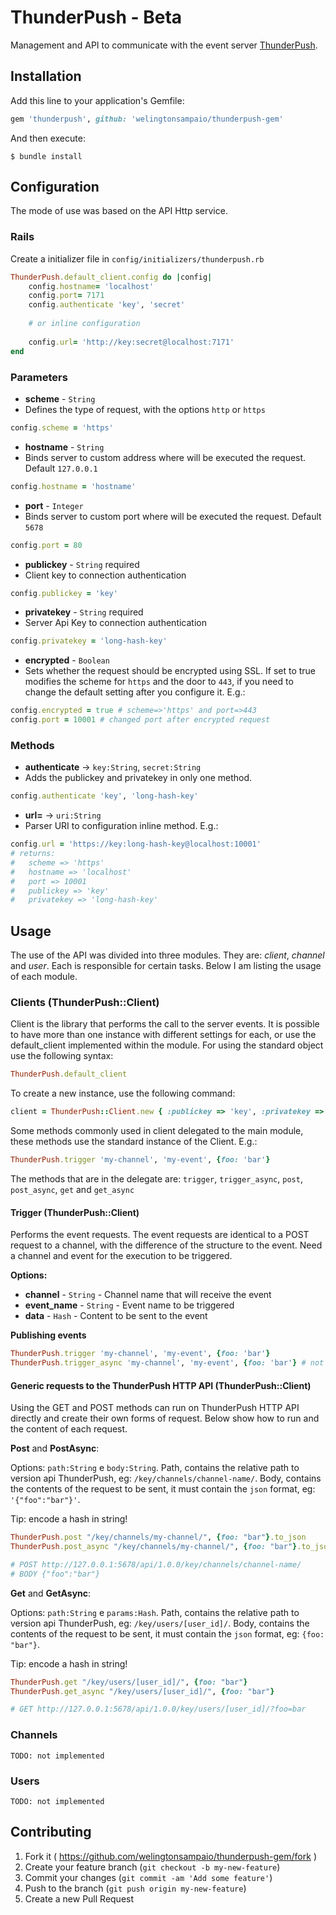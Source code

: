 # ThunderPush - Beta

Management and API to communicate with the event server [ThunderPush](https://github.com/thunderpush/thunderpush).

## Installation

Add this line to your application's Gemfile:
```ruby
gem 'thunderpush', github: 'welingtonsampaio/thunderpush-gem'
```

And then execute:

    $ bundle install


## Configuration

The mode of use was based on the API Http service.

### Rails
Create a initializer file in `config/initializers/thunderpush.rb`
```ruby
ThunderPush.default_client.config do |config|
	config.hostname= 'localhost'
	config.port= 7171
	config.authenticate 'key', 'secret'
	
	# or inline configuration
	
	config.url= 'http://key:secret@localhost:7171'
end
```

### Parameters
- **scheme** - `String`
 - Defines the type of request, with the options `http` or `https`
  ```ruby
  config.scheme = 'https'
  ```
- **hostname** - `String`
 - Binds server to custom address where will be executed the request. Default `127.0.0.1`
  ```ruby
  config.hostname = 'hostname'
  ```
- **port** - `Integer`
 - Binds server to custom port where will be executed the request. Default `5678`
  ```ruby
  config.port = 80
  ```
- **publickey** - `String` required
 - Client key to connection authentication
  ```ruby
  config.publickey = 'key'
  ```
- **privatekey** - `String` required
 - Server Api Key to connection authentication
  ```ruby
  config.privatekey = 'long-hash-key'
  ```
- **encrypted** - `Boolean`
 - Sets whether the request should be encrypted using SSL. If set to true modifies the scheme for `https` and the door 
 to `443`, if you need to change the default setting after you configure it. E.g.:
  ```ruby
  config.encrypted = true # scheme=>'https' and port=>443
  config.port = 10001 # changed port after encrypted request
  ```

### Methods
- **authenticate** -> `key:String`, `secret:String`
 - Adds the publickey and privatekey in only one method.
 ```ruby
 config.authenticate 'key', 'long-hash-key'
 ```
- **url=** -> `uri:String`
 - Parser URI to configuration inline method. E.g.:
 ```ruby
 config.url = 'https://key:long-hash-key@localhost:10001'
 # returns:
 #   scheme => 'https'
 #   hostname => 'localhost'
 #   port => 10001
 #   publickey => 'key'
 #   privatekey => 'long-hash-key'
 ```

## Usage

The use of the API was divided into three modules. They are: _client_, _channel_ and _user_. Each is responsible for 
certain tasks. Below I am listing the usage of each module.


### Clients (ThunderPush::Client)

Client is the library that performs the call to the server events. It is possible to have more than one instance with 
different settings for each, or use the default_client implemented within the module. For using the standard object use
the following syntax:
```ruby
ThunderPush.default_client
```

To create a new instance, use the following command:
```ruby
client = ThunderPush::Client.new { :publickey => 'key', :privatekey => 'long-hash-key' }
```

Some methods commonly used in client delegated to the main module, these methods use the standard instance of the Client. E.g.:
```ruby
ThunderPush.trigger 'my-channel', 'my-event', {foo: 'bar'}
```
The methods that are in the delegate are: `trigger`, `trigger_async`, `post`, `post_async`, `get` and `get_async`

#### Trigger (ThunderPush::Client)

Performs the event requests. The event requests are identical to a POST request to a channel, with the difference of the
structure to the event. Need a channel and event for the execution to be triggered.

**Options:**

- **channel** - `String` - Channel name that will receive the event
- **event_name** - `String` - Event name to be triggered
- **data** - `Hash` - Content to be sent to the event

**Publishing events**

```ruby
ThunderPush.trigger 'my-channel', 'my-event', {foo: 'bar'}
ThunderPush.trigger_async 'my-channel', 'my-event', {foo: 'bar'} # not waiting server response
```

#### Generic requests to the ThunderPush HTTP API (ThunderPush::Client)

Using the GET and POST methods can run on ThunderPush HTTP API directly and create their own forms of request. Below show how to run and the content of each request.

**Post** and **PostAsync**:

Options: `path:String` e `body:String`. Path, contains the relative path to version api ThunderPush, eg: `/key/channels/channel-name/`. Body, contains the contents of the request to be sent, it must contain the `json` format, eg: `'{"foo":"bar"}'`.

Tip: encode a hash in string!

```ruby
ThunderPush.post "/key/channels/my-channel/", {foo: "bar"}.to_json
ThunderPush.post_async "/key/channels/my-channel/", {foo: "bar"}.to_json

# POST http://127.0.0.1:5678/api/1.0.0/key/channels/channel-name/
# BODY {"foo":"bar"}
```

**Get** and **GetAsync**:

Options: `path:String` e `params:Hash`. Path, contains the relative path to version api ThunderPush, eg: `/key/users/[user_id]/`. Body, contains the contents of the request to be sent, it must contain the `json` format, eg: `{foo: "bar"}`.

Tip: encode a hash in string!

```ruby
ThunderPush.get "/key/users/[user_id]/", {foo: "bar"}
ThunderPush.get_async "/key/users/[user_id]/", {foo: "bar"}

# GET http://127.0.0.1:5678/api/1.0.0/key/users/[user_id]/?foo=bar
```

### Channels

`TODO: not implemented`

### Users

`TODO: not implemented`

## Contributing

1. Fork it ( https://github.com/welingtonsampaio/thunderpush-gem/fork )
2. Create your feature branch (`git checkout -b my-new-feature`)
3. Commit your changes (`git commit -am 'Add some feature'`)
4. Push to the branch (`git push origin my-new-feature`)
5. Create a new Pull Request
